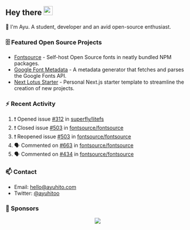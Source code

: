 ## Hey there <img src="https://media.giphy.com/media/hvRJCLFzcasrR4ia7z/giphy.gif" width="25" height="25">

📝 I'm Ayu. A student, developer and an avid open-source enthusiast.

### 🗄 Featured Open Source Projects

- [Fontsource](https://github.com/fontsource/fontsource) - Self-host Open Source fonts in neatly bundled NPM packages.
- [Google Font Metadata](https://github.com/fontsource/google-font-metadata) - A metadata generator that fetches and parses the Google Fonts API.
- [Next Lotus Starter](https://github.com/DecliningLotus/next-lotus-starter) - Personal Next.js starter template to streamline the creation of new projects.

### ⚡ Recent Activity

<!--START_SECTION:activity-->

1. ❗️ Opened issue [#312](https://github.com/superfly/litefs/issues/312) in [superfly/litefs](https://github.com/superfly/litefs)
2. ❗️ Closed issue [#503](https://github.com/fontsource/fontsource/issues/503) in [fontsource/fontsource](https://github.com/fontsource/fontsource)
3. ❗️ Reopened issue [#503](https://github.com/fontsource/fontsource/issues/503) in [fontsource/fontsource](https://github.com/fontsource/fontsource)
4. 🗣 Commented on [#663](https://github.com/fontsource/fontsource/issues/663) in [fontsource/fontsource](https://github.com/fontsource/fontsource)
5. 🗣 Commented on [#434](https://github.com/fontsource/fontsource/issues/434) in [fontsource/fontsource](https://github.com/fontsource/fontsource)
<!--END_SECTION:activity-->

### 📫 Contact

- Email: hello@ayuhito.com
- Twitter: [@ayuhitoo](https://twitter.com/ayuhitoo)

### :sparkling_heart: Sponsors

<p align="center">
  <a href="https://cdn.jsdelivr.net/gh/ayuhito/ayuhito/sponsors.svg">
    <img src='https://cdn.jsdelivr.net/gh/ayuhito/ayuhito/sponsors.svg'/>
  </a>
</p>
